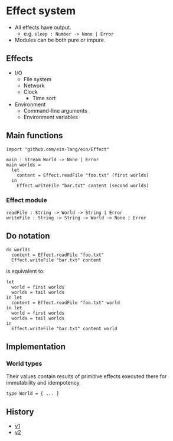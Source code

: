 # Effect system

- All effects have output.
  - e.g. `sleep : Number -> None | Error`
- Modules can be both pure or impure.

## Effects

- I/O
  - File system
  - Network
  - Clock
    - Time sort
- Environment
  - Command-line arguments
  - Environment variables

## Main functions

```
import "github.com/ein-lang/ein/Effect"

main : Stream World -> None | Error
main worlds =
  let
    content = Effect.readFile "foo.txt" (first worlds)
  in
    Effect.writeFile "bar.txt" content (second worlds)
```

### Effect module

```
readFile : String -> World -> String | Error
writeFile : String -> String -> World -> None | Error
```

## Do notation

```
do worlds
  content = Effect.readFile "foo.txt"
  Effect.writeFile "bar.txt" content
```

is equivalent to:

```
let
  world = first worlds
  worlds = tail worlds
in let
  content = Effect.readFile "foo.txt" world
in let
  world = first worlds
  worlds = tail worlds
in
  Effect.writeFile "bar.txt" content world
```

## Implementation

### World types

Their values contain results of primitive effects executed there for immutability and idempotency.

```
type World = { ... }
```

## History

- [v1](v1.md)
- [v2](v2.md)
